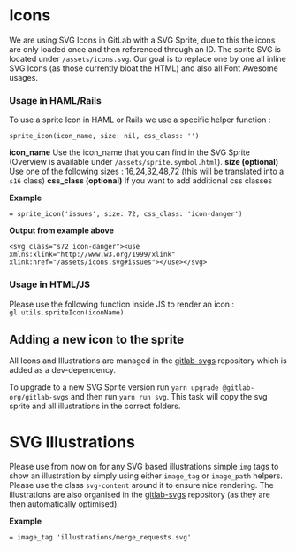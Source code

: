 # Icons

We are using SVG Icons in GitLab with a SVG Sprite, due to this the icons are only loaded once and then referenced through an ID. The sprite SVG is located under `/assets/icons.svg`. Our goal is to replace one by one all inline SVG Icons (as those currently bloat the HTML) and also all Font Awesome usages.

### Usage in HAML/Rails

To use a sprite Icon in HAML or Rails we use a specific helper function : 

`sprite_icon(icon_name, size: nil, css_class: '')`

**icon_name** Use the icon_name that you can find in the SVG Sprite (Overview is available under `/assets/sprite.symbol.html`).
**size (optional)** Use one of the following sizes : 16,24,32,48,72 (this will be translated into a `s16` class)
**css_class (optional)** If you want to add additional css classes

**Example** 

`= sprite_icon('issues', size: 72, css_class: 'icon-danger')`

**Output from example above**

`<svg class="s72 icon-danger"><use xmlns:xlink="http://www.w3.org/1999/xlink" xlink:href="/assets/icons.svg#issues"></use></svg>`

### Usage in HTML/JS

Please use the following function inside JS to render an icon : 
`gl.utils.spriteIcon(iconName)`

## Adding a new icon to the sprite

All Icons and Illustrations are managed in the [gitlab-svgs](https://gitlab.com/gitlab-org/gitlab-svgs) repository which is added as a dev-dependency.

To upgrade to a new SVG Sprite version run `yarn upgrade @gitlab-org/gitlab-svgs` and then run `yarn run svg`. This task will copy the svg sprite and all illustrations in the correct folders.

# SVG Illustrations

Please use from now on for any SVG based illustrations simple `img` tags to show an illustration by simply using either `image_tag` or `image_path` helpers. Please use the class `svg-content` around it to ensure nice rendering. The illustrations are also organised in the [gitlab-svgs](https://gitlab.com/gitlab-org/gitlab-svgs) repository (as they are then automatically optimised).

**Example**

`= image_tag 'illustrations/merge_requests.svg'`
